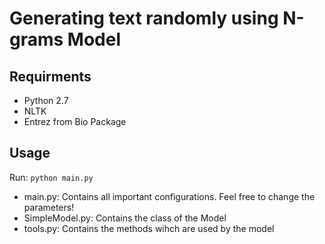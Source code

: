 # Generating text randomly using N-grams Model

## Requirments 
- Python 2.7
- NLTK
- Entrez from Bio Package

## Usage
Run: ` python main.py `

- main.py: Contains all important configurations. Feel free to change the parameters!
- SimpleModel.py: Contains the class of the Model
- tools.py: Contains the methods wihch are used by the model
